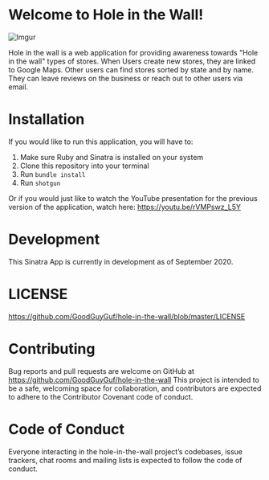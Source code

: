 # Welcome to Hole in the Wall!

![Imgur](https://i.imgur.com/wcyvm15.jpg)

Hole in the wall is a web application for providing awareness towards "Hole in the wall" types of stores. When Users create
new stores, they are linked to Google Maps. Other users can find stores sorted by state and by name. They can leave reviews
on the business or reach out to other users via email.

# Installation
If you would like to run this application, you will have to:

1. Make sure Ruby and Sinatra is installed on your system
2. Clone this repository into your terminal
3. Run `bundle install`
4. Run `shotgun`

Or if you would just like to watch the YouTube presentation for the previous version of the application, watch here: https://youtu.be/rVMPswz_L5Y

# Development
This Sinatra App is currently in development as of September 2020.

# LICENSE
https://github.com/GoodGuyGuf/hole-in-the-wall/blob/master/LICENSE

# Contributing
Bug reports and pull requests are welcome on GitHub at https://github.com/GoodGuyGuf/hole-in-the-wall This project is intended to be a safe, welcoming space for collaboration, and contributors are expected to adhere to the Contributor Covenant code of conduct.

# Code of Conduct
Everyone interacting in the hole-in-the-wall project’s codebases, issue trackers, chat rooms and mailing lists is expected to follow the code of conduct.
